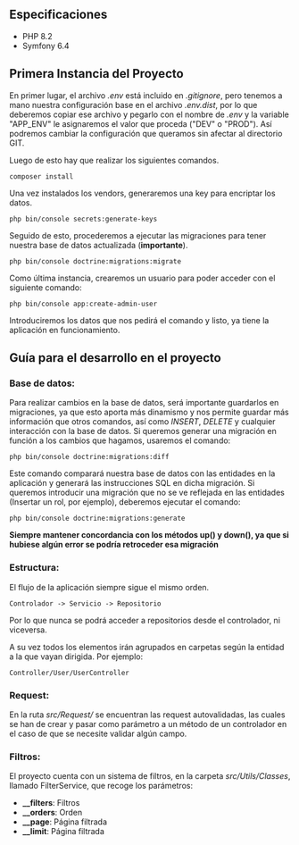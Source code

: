 ## Especificaciones

* PHP 8.2
* Symfony 6.4


## Primera Instancia del Proyecto

En primer lugar, el archivo *.env* está incluido en *.gitignore*, pero tenemos a mano nuestra configuración base en el archivo *.env.dist*, por lo que deberemos copiar ese archivo y pegarlo con el nombre de *.env* y la variable "APP_ENV" le asignaremos el valor que proceda ("DEV" o "PROD"). Así podremos cambiar la configuración que queramos sin afectar al directorio GIT.

Luego de esto hay que realizar los siguientes comandos.

    composer install

Una vez instalados los vendors, generaremos una key para encriptar los datos.

    php bin/console secrets:generate-keys

Seguido de esto, procederemos a ejecutar las migraciones para tener nuestra base de datos actualizada (**importante**).

    php bin/console doctrine:migrations:migrate

Como última instancia, crearemos un usuario para poder acceder con el siguiente comando:

    php bin/console app:create-admin-user

Introduciremos los datos que nos pedirá el comando y listo, ya tiene la aplicación en funcionamiento.


## Guía para el desarrollo en el proyecto

### Base de datos:

Para realizar cambios en la base de datos, será importante guardarlos en migraciones, ya que esto aporta
más dinamismo y nos permite guardar más información que otros comandos, así como *INSERT*, *DELETE* y cualquier interacción
con la base de datos. Si queremos generar una migración en función a los cambios que hagamos, usaremos el comando:

    php bin/console doctrine:migrations:diff

Este comando comparará nuestra base de datos con las entidades en la aplicación y generará las instrucciones SQL en dicha migración.
Si queremos introducir una migración que no se ve reflejada en las entidades (Insertar un rol, por ejemplo),
deberemos ejecutar el comando:

    php bin/console doctrine:migrations:generate

**Siempre mantener concordancia con los métodos up() y down(), ya que si hubiese algún error se podría retroceder esa migración**

### Estructura:

El flujo de la aplicación siempre sigue el mismo orden.

    Controlador -> Servicio -> Repositorio

Por lo que nunca se podrá acceder a repositorios desde el controlador, ni viceversa.

A su vez todos los elementos irán agrupados en carpetas según la entidad a la que vayan dirigida. Por ejemplo:

    Controller/User/UserController

### Request:

En la ruta *src/Request/* se encuentran las request autovalidadas, las cuales se han de crear y pasar como parámetro
a un método de un controlador en el caso de que se necesite validar algún campo.

### Filtros:

El proyecto cuenta con un sistema de filtros, en la carpeta *src/Utils/Classes*, llamado FilterService, que recoge los parámetros:

* **__filters**: Filtros
* **__orders**: Orden
* **__page**: Página filtrada
* **__limit**: Página filtrada